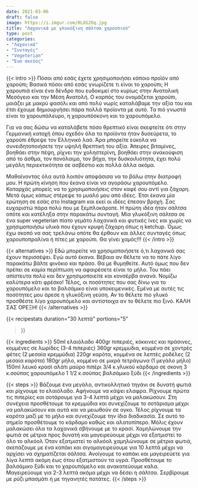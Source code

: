 ```yaml
---
date: 2021-03-06
draft: false
image: https://i.imgur.com/0LXG2Oq.jpg
title: "Λαχανικά με γλυκόξινη σάλτσα χαρουπιού"
type: post
categories:
- "Λαχανικά"
- "Συνταγές"
- "Vegeterian"
- "Ένα σκεύος"
---
```


{{< intro >}}
Πόσοι από εσάς έχετε χρησιμοποιήσει κάποιο προϊόν από χαρούπι; Βασικά πόσοι από εσάς γνωρίζετε τι είναι το χαρούπι; Η χαρουπιά είναι ένα δένδρο που ευδοκιμεί στο κυρίως στην Ανατολική Μεσόγειο και την Μέση Ανατολή. Ο καρπός του ονομάζεται χαρούπι, μοιάζει με μακρύ φασόλι και από πολύ νωρίς καταλάβαμε την αξία του και έτσι έχουμε δημιουργήσει πάρα πολλά προϊοντα με αυτό. Τα πιό γνωστά είναι το χαρουπάλευρο, η χαρουπόσκονη και το χαρουπόμελο.

Για να σας δώσω να καταλάβετε πόσο θρεπτικό είναι σκεφτείτε ότι στην Γερμανική κατοχή όπου σχεδόν όλα τα προϊόντα ήταν δυσεύρετα, το χαρούπι έθρεψε τον Ελληνικό λαό. Άρα μπορείτε εύκολα να συνειδητοποιήσετε την υψηλή θρεπτική του αξία. Άπειρες βιταμίνες, βοηθάει στην πέψη, ρίχνει την χοληστερίνη, βοηθάει στην ανακούφιση από το άσθμα, τον πονόλαιμο, τον βήχα, την δυσκοιλιότητα, έχει πολύ μεγάλη περιεκτικότητα σε ασβέστιο και πολλά άλλα ακόμα.

Μαθαίνοντας όλα αυτά λοιπόν αποφάσισα να το βάλω στην διατροφή μου. Η πρώτη κίνηση που έκανα είναι να αγοράσω χαρουπόμελο. Καταρχάς μπορείς να το χρησιμοποιήσεις στον καφέ σου αντί για ζάχαρη. Μετά όμως κάπως στέρεψε το μυαλό μου από ιδέες. Έτσι έκανα μία ερώτηση σε εσάς στο Instagram και εκεί οι ιδέες έπεσαν βροχή. Σας ευχαριστώ πάρα πολύ που με ξεμπλοκάρατε. Η πρώτη ιδέα ήταν σάλτσα οπότε και κατέληξα στην παρακάτω συνταγή. Μία γλυκόξινη σάλτσα σε ένα super vegeterian πίατο γεμάτο λαχανικά και φυτικές ίνες και χωρίς να χρησιμοποιήσω υλικά που έχουν κρυφή ζάχαρη όπως η ketchup. Όμως έχω σκοπό να σας τρελάνω οπότε θα έρθουν και άλλες συνταγές όπως χαρουποπραλίνα ή πίτες με χαρούπι. Θα γίνει χαμός!!!
{{< /intro >}}

{{< alternatives >}} Εδώ μπορείτε να χρησιμοποιήσετε ό,τι λαχανικά σας έχουν περισσέψει. Εγώ αυτό έκανα. Βέβαια αν θέλετε να το πάτε λίγο παρακάτω βάλτε φινόκιο και πράσο. Θα με θυμηθείτε. Αυτό όμως που δεν πρέπει σε καμία περίπτωση να αφαιρέσετε είναι το μήλο. Του πάει απίστευτα πολύ και δεν χρησιμοποιείτε και κονσέρβα ανανά. Νομίζω καλύτερα κάτι φρέσκο! Τέλος, οι ποσότητες που σας δίνω για το χαρουπόμελο και το βαλσάμικο είναι υποκειμενικές. Εμένα με αυτές τις ποσότητες μου άρεσε η γλυκόξινη γεύση. Αν το θέλετε πιο γλυκό προσθέστε λίγο χαρουπόμελο και αντίστοιχα αν το θέλετε πιο ξινό. ΚΑΛΗ ΣΑΣ ΟΡΕΞΗ!
{{< /alternatives >}}

{{< recipestats 
    duration="30 λεπτά"
    portions="5"
>}}

{{< ingredients >}} 
50ml ελαιόλαδο
400gr πιπεριές, κόκκινες και πράσινες, κομμένες σε λωρίδες (3-4 πιπεριές)
360gr κρεμμυδια, κομμένα σε χοντρές φέτες (2 μεσαία κρεμμύδια)
220gr καρότα, κομμένα σε λεπτές ροδέλες (2 μεσαία καρότα)
180gr μήλο, κομμένο σε μικρά τετράγωνα (1 μεγάλο μήλο)
150ml λευκό κρασί
αλάτι
μαύρο πιπέρι
3/4 κ.γλυκού κάρδαμο σε σκονη
3 κ.σούπας χαρουπόμελο
1 1/2 κ.σούπας βαλσάμικο ξύδι
{{< /ingredients >}}

{{< steps >}}
Βάζουμε ένα μεγάλο, αντικολλητικό τηγάνι σε δυνατή φωτιά και ρίχνουμε το ελαιόλαδο. Αφήνουμε να κάψει ελαφρα.
Ρίχνουμε πρώτα τις πιπερίες και σοτάρουμε για 3-4 λεπτά μέχρι να μαλακώσουν.
Στη συνέχεια προσθέτουμε τα κρεμμύδια και συνεχίζουμε το σοτάρισμα μέχρι να μαλακώσουν και αυτά και να μειωθούν σε ογκο.
Τέλος ρίχνουμε τα καρότα μαζί με το μήλο και συνεχίζουμε την ίδια διαδικασία. Σε αυτό το σημείο προσθέτουμε το κάρδαμο καθώς και αλατοπίπερο.
Μόλις έχουν μαλακώσει όλα τα λαχανικά σβήνουμε με το κρασί. Χαμηλώνουμε την φωτιά σε μέτρια προς δυνατή και μαγειρεύουμε μέχρι να εξατμιστεί το όλο το αλκόολ 
Όταν εξατμιστεί το αλκόολ χαμηλώνουμε σε μέτρια φωτιά, σκεπάζουμε με ένα καπάκι και σιγομαγειρεύουμε για 10 λεπτά μέχρι να αρχίσει να σχηματίζεται σάλτσα.
Ανοίγουμε το καπάκι και μαγειρεύετε για λίγα λεπτά ακόμη έως ότου εξατμιστούν τα υγρά. 
Προσθέτουμε το βαλσάμικο ξύδι και το χαρουπόμελο και ανακατεύουμε καλα.
Μαγειρεύουμε για 2-3 λεπτά ακόμα μέχρι να δέσει η σάλτσα.
Σερβίρουμε με ρύζι μπασμάτι ή με τηγανητές πατάτες.
{{< /steps >}}